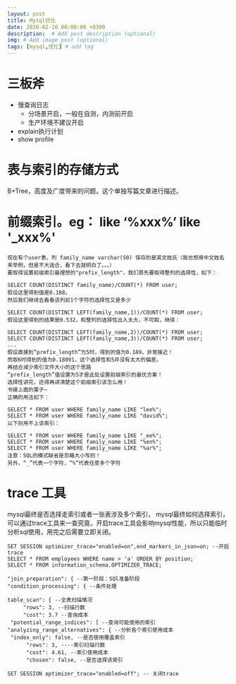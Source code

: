 ```yaml
---
layout: post
title: Mysql优化
date: 2020-02-10 00:00:00 +0300
description:  # Add post description (optional)
img: # Add image post (optional)
tags: [mysql,优化] # add tag
---
```


# 三板斧
- 慢查询日志
    - 分场景开启，一般在自测，内测前开启
    - 生产环境不建议开启
- explain执行计划
- show profile

# 表与索引的存储方式
B+Tree，高度及广度带来的问题。这个单独写篇文章进行描述。

# 前缀索引。eg： like ‘%xxx%’  like '_xxx%'
```
现在有个user表，列 family_name varchar(50) 保存的是英文姓氏（我也想用中文姓名来举例，但是不大适合，看下去就明白了。。。）
要取得设置前缀索引最理想的"prefix_length"，我们首先要取得整列的选择性，如下：

SELECT COUNT(DISTINCT family_name)/COUNT(*) FROM user;
假设这里得到值是0.188。
然后我们继续去看看该列前1个字符的选择性又是多少

SELECT COUNT(DISTINCT LEFT(family_name,1))/COUNT(*) FROM user;
假设这里得到的结果是0.532，和整列的选择性出入太大，不可取，继续：

SELECT COUNT(DISTINCT LEFT(family_name,2))/COUNT(*) FROM user;
SELECT COUNT(DISTINCT LEFT(family_name,3))/COUNT(*) FROM user;
...
假设直接到“prefix_length”为5时，得到的值为0.189，非常接近！
而取6时得到的值为0.18891，这个选择性和5并没有太大的偏差。
再结合减少索引文件大小的这个思路
“prefix_length”值设置为5才是此处设置前缀索引的最优方案！
选择性讲完，还得再讲清楚这个前缀索引该怎么用！
书接上面的栗子~
正确的用法如下：

SELECT * FROM user WHERE family_name LIKE "lee%";
SELECT * FROM user WHERE family_name LIKE "david%";
以下则用不上该索引：

SELECT * FROM user WHERE family_name LIKE "_ee%";
SELECT * FROM user WHERE family_name LIKE "%en%";
SELECT * FROM user WHERE family_name LIKE "%ar%";
注意：SQL的模式缺省是忽略大小写的！
另外，“_”代表一个字符，“%”代表任意多个字符
```

# trace 工具

mysql最终是否选择走索引或者一张表涉及多个索引， mysql最终如何选择索引，可以通过trace工具来一查究竟，开启trace工具会影响mysql性能，所以只能临时分析sql使用，用完之后需要立即关闭。

```
SET SESSION optimizer_trace="enabled=on",end_markers_in_json=on; --开启trace
SELECT * FROM employees WHERE name > 'a' ORDER BY position;
SELECT * FROM information_schema.OPTIMIZER_TRACE;
```

```
"join_preparation": { --第一阶段：SQl准备阶段
"condition_processing": { --条件处理

table_scan": { --全表扫描情况
     "rows": 3, --扫描行数
     "cost": 3.7 --查询成本
 "potential_range_indices": [ --查询可能使用的索引
"analyzing_range_alternatives": { ‐‐分析各个索引使用成本
 "index_only": false, ‐‐是否使用覆盖索引
      "rows": 3, --‐‐索引扫描行数
      "cost": 4.61, --索引使用成本
      "chosen": false, ‐‐是否选择该索引
```

```
SET SESSION optimizer_trace="enabled=off"; -- 关闭trace
```


